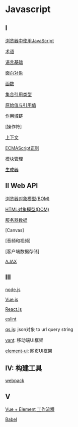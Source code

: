 # Javascript

## I

[浏览器中使用JavaScript](JavaScript_Using.md)

[术语](JavaScript_Terms.md)

[语言基础](JavaScript_Foundation.md)

[面向对象](JavaScript_Object_Oriented.md)

[函数](JavaScript_Function.md)

[集合引用类型](javascript_集合引用类型.md)

[原始值与引用值](javascript_variable_copy_and_reference.md)

[作用域链](JavaScript_Scope_Chain.md)

[操作符]

[上下文](JavaScript_Context.md)

[ECMAScript正则](ECMAScript_Regex.md)

[模块管理](JavaScript_Module.md)

[生成器](JavaScript_Iteration.md)

## II Web API

[浏览器对象模型(BOM)](javascript_BOM.md)

[HTML对象模型(DOM)](../sorted/javascript/javascript_DOM.md)

[服务器数据](../sorted/javascript/JavaScript_Server_API.md)

[Canvas]

[音频和视频]

[客户端数据存储]

[AJAX](/sorted/javascript/JavaScript_AJAX.md)

## III

[node.js](/sorted/javascript/NodeJs.md)

[Vue.js](/sorted/javascript/Vue.md)

[React.js](/sorted/javascript/React.md)

[eslint](/sorted/javascript/Eslint.md)

[qs.js](/sorted/javascript/NodeJs_Qs.md): json对象 to url query string

[vant](/sorted/javascript/Vant.md): 移动端UI框架

[element-ui](/sorted/javascript/ElementUI.md): 网页UI框架

## IV: 构建工具

[webpack](/sorted/javascript/Webpack.md)

## V

[Vue + Element 工作流程](/sorted/javascript/Vue_Element_UI_Workflow.md)

[Babel](/sorted/javascript/Babel.md)
